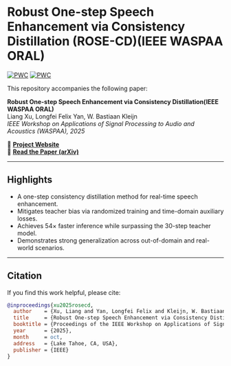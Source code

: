 # Robust One-step Speech Enhancement via Consistency Distillation (ROSE-CD)(IEEE WASPAA ORAL)

[![PWC](https://img.shields.io/endpoint.svg?url=https://paperswithcode.com/badge/robust-one-step-speech-enhancement-via-1/speech-enhancement-on-demand)](https://paperswithcode.com/sota/speech-enhancement-on-demand?p=robust-one-step-speech-enhancement-via-1)
[![PWC](https://img.shields.io/endpoint.svg?url=https://paperswithcode.com/badge/robust-one-step-speech-enhancement-via-1/speech-enhancement-on-voicebank-demand-2)](https://paperswithcode.com/sota/speech-enhancement-on-voicebank-demand-2?p=robust-one-step-speech-enhancement-via-1)

This repository accompanies the following paper:

**Robust One-step Speech Enhancement via Consistency Distillation(IEEE WASPAA ORAL)**  
Liang Xu, Longfei Felix Yan, W. Bastiaan Kleijn  
*IEEE Workshop on Applications of Signal Processing to Audio and Acoustics (WASPAA), 2025*

🔗 [**Project Website**](https://liangxu123.github.io/rosecd/)  
📄 [**Read the Paper (arXiv)**](https://arxiv.org/abs/2507.05688)

---

## Highlights

- A one-step consistency distillation method for real-time speech enhancement.
- Mitigates teacher bias via randomized training and time-domain auxiliary losses.
- Achieves 54× faster inference while surpassing the 30-step teacher model.
- Demonstrates strong generalization across out-of-domain and real-world scenarios.

---

## Citation

If you find this work helpful, please cite:

```bibtex
@inproceedings{xu2025rosecd,
  author    = {Xu, Liang and Yan, Longfei Felix and Kleijn, W. Bastiaan},
  title     = {Robust One-step Speech Enhancement via Consistency Distillation},
  booktitle = {Proceedings of the IEEE Workshop on Applications of Signal Processing to Audio and Acoustics (WASPAA)},
  year      = {2025},
  month     = oct,
  address   = {Lake Tahoe, CA, USA},
  publisher = {IEEE}
}
